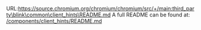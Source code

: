 URL:https://source.chromium.org/chromium/chromium/src/+/main:third_party\blink\common\client_hints\README.md
A full README can be found at: [/components/client_hints/README.md](/components/client_hints/README.md)

